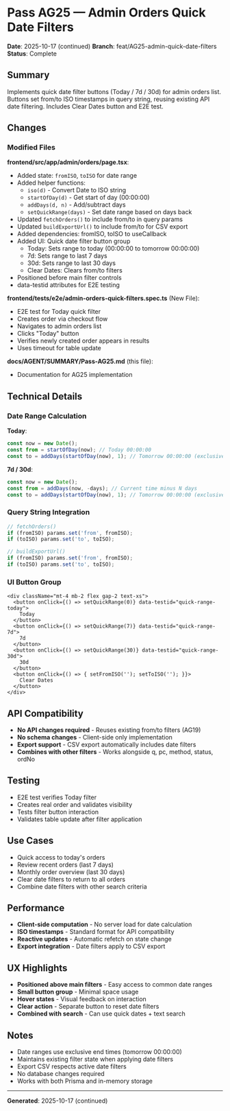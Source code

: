 # Pass AG25 — Admin Orders Quick Date Filters

**Date**: 2025-10-17 (continued)
**Branch**: feat/AG25-admin-quick-date-filters
**Status**: Complete

## Summary

Implements quick date filter buttons (Today / 7d / 30d) for admin orders list. Buttons set from/to ISO timestamps in query string, reusing existing API date filtering. Includes Clear Dates button and E2E test.

## Changes

### Modified Files

**frontend/src/app/admin/orders/page.tsx**:
- Added state: `fromISO`, `toISO` for date range
- Added helper functions:
  - `iso(d)` - Convert Date to ISO string
  - `startOfDay(d)` - Get start of day (00:00:00)
  - `addDays(d, n)` - Add/subtract days
  - `setQuickRange(days)` - Set date range based on days back
- Updated `fetchOrders()` to include from/to in query params
- Updated `buildExportUrl()` to include from/to for CSV export
- Added dependencies: fromISO, toISO to useCallback
- Added UI: Quick date filter button group
  - Today: Sets range to today (00:00:00 to tomorrow 00:00:00)
  - 7d: Sets range to last 7 days
  - 30d: Sets range to last 30 days
  - Clear Dates: Clears from/to filters
- Positioned before main filter controls
- data-testid attributes for E2E testing

**frontend/tests/e2e/admin-orders-quick-filters.spec.ts** (New File):
- E2E test for Today quick filter
- Creates order via checkout flow
- Navigates to admin orders list
- Clicks "Today" button
- Verifies newly created order appears in results
- Uses timeout for table update

**docs/AGENT/SUMMARY/Pass-AG25.md** (this file):
- Documentation for AG25 implementation

## Technical Details

### Date Range Calculation

**Today**:
```typescript
const now = new Date();
const from = startOfDay(now); // Today 00:00:00
const to = addDays(startOfDay(now), 1); // Tomorrow 00:00:00 (exclusive)
```

**7d / 30d**:
```typescript
const now = new Date();
const from = addDays(now, -days); // Current time minus N days
const to = addDays(startOfDay(now), 1); // Tomorrow 00:00:00 (exclusive)
```

### Query String Integration

```typescript
// fetchOrders()
if (fromISO) params.set('from', fromISO);
if (toISO) params.set('to', toISO);

// buildExportUrl()
if (fromISO) params.set('from', fromISO);
if (toISO) params.set('to', toISO);
```

### UI Button Group

```tsx
<div className="mt-4 mb-2 flex gap-2 text-xs">
  <button onClick={() => setQuickRange(0)} data-testid="quick-range-today">
    Today
  </button>
  <button onClick={() => setQuickRange(7)} data-testid="quick-range-7d">
    7d
  </button>
  <button onClick={() => setQuickRange(30)} data-testid="quick-range-30d">
    30d
  </button>
  <button onClick={() => { setFromISO(''); setToISO(''); }}>
    Clear Dates
  </button>
</div>
```

## API Compatibility

- **No API changes required** - Reuses existing from/to filters (AG19)
- **No schema changes** - Client-side only implementation
- **Export support** - CSV export automatically includes date filters
- **Combines with other filters** - Works alongside q, pc, method, status, ordNo

## Testing

- E2E test verifies Today filter
- Creates real order and validates visibility
- Tests filter button interaction
- Validates table update after filter application

## Use Cases

- Quick access to today's orders
- Review recent orders (last 7 days)
- Monthly order overview (last 30 days)
- Clear date filters to return to all orders
- Combine date filters with other search criteria

## Performance

- **Client-side computation** - No server load for date calculation
- **ISO timestamps** - Standard format for API compatibility
- **Reactive updates** - Automatic refetch on state change
- **Export integration** - Date filters apply to CSV export

## UX Highlights

- **Positioned above main filters** - Easy access to common date ranges
- **Small button group** - Minimal space usage
- **Hover states** - Visual feedback on interaction
- **Clear action** - Separate button to reset date filters
- **Combined with search** - Can use quick dates + text search

## Notes

- Date ranges use exclusive end times (tomorrow 00:00:00)
- Maintains existing filter state when applying date filters
- Export CSV respects active date filters
- No database changes required
- Works with both Prisma and in-memory storage

---

**Generated**: 2025-10-17 (continued)
